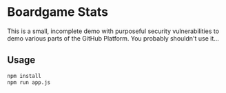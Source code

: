 # Boardgame Stats

This is a small, incomplete demo with purposeful security vulnerabilities to demo various parts of the GitHub Platform. You probably shouldn't use it...

## Usage

```sh
npm install
npm run app.js
```

<!--

## TODO

- Add BGG API data
- Implement security vulnerability such as db.all(`SELECT * FROM books WHERE author LIKE '%${author}'`)
- Implement code error - SELECT * FROM non_existent_table
- Implement code error - missing comma between endpoint params
- Create issues for feature implementation (locations, grab more data [images] for frontend, winners/scores), add player favorite game
- Create issues for language conversion
- Script out add testing

 -->
